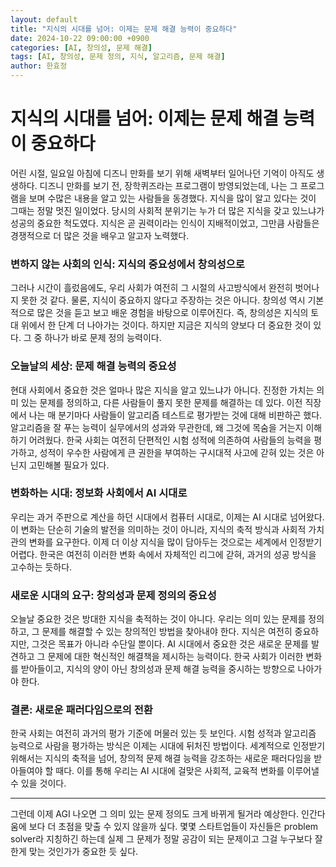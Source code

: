 ```yaml
---
layout: default
title: "지식의 시대를 넘어: 이제는 문제 해결 능력이 중요하다"
date: 2024-10-22 09:00:00 +0900
categories: [AI, 창의성, 문제 해결]
tags: [AI, 창의성, 문제 정의, 지식, 알고리즘, 문제 해결]
author: 한효정
---
```


# 지식의 시대를 넘어: 이제는 문제 해결 능력이 중요하다

어린 시절, 일요일 아침에 디즈니 만화를 보기 위해 새벽부터 일어나던 기억이 아직도 생생하다. 디즈니 만화를 보기 전, 장학퀴즈라는 프로그램이 방영되었는데, 나는 그 프로그램을 보며 수많은 내용을 알고 있는 사람들을 동경했다. 지식을 많이 알고 있다는 것이 그때는 정말 멋진 일이었다. 당시의 사회적 분위기는 누가 더 많은 지식을 갖고 있느냐가 성공의 중요한 척도였다. 지식은 곧 권력이라는 인식이 지배적이었고, 그만큼 사람들은 경쟁적으로 더 많은 것을 배우고 알고자 노력했다.

### 변하지 않는 사회의 인식: 지식의 중요성에서 창의성으로

그러나 시간이 흘렀음에도, 우리 사회가 여전히 그 시절의 사고방식에서 완전히 벗어나지 못한 것 같다. 물론, 지식이 중요하지 않다고 주장하는 것은 아니다. 창의성 역시 기본적으로 많은 것을 듣고 보고 배운 경험을 바탕으로 이루어진다. 즉, 창의성은 지식의 토대 위에서 한 단계 더 나아가는 것이다. 하지만 지금은 지식의 양보다 더 중요한 것이 있다. 그 중 하나가 바로 문제 정의 능력이다. 

### 오늘날의 세상: 문제 해결 능력의 중요성

현대 사회에서 중요한 것은 얼마나 많은 지식을 알고 있느냐가 아니다. 진정한 가치는 의미 있는 문제를 정의하고, 다른 사람들이 풀지 못한 문제를 해결하는 데 있다. 이전 직장에서 나는 매 분기마다 사람들이 알고리즘 테스트로 평가받는 것에 대해 비판하곤 했다. 알고리즘을 잘 푸는 능력이 실무에서의 성과와 무관한데, 왜 그것에 목숨을 거는지 이해하기 어려웠다. 한국 사회는 여전히 단편적인 시험 성적에 의존하여 사람들의 능력을 평가하고, 성적이 우수한 사람에게 큰 권한을 부여하는 구시대적 사고에 갇혀 있는 것은 아닌지 고민해볼 필요가 있다.

### 변화하는 시대: 정보화 사회에서 AI 시대로

우리는 과거 주판으로 계산을 하던 시대에서 컴퓨터 시대로, 이제는 AI 시대로 넘어왔다. 이 변화는 단순히 기술의 발전을 의미하는 것이 아니라, 지식의 축적 방식과 사회적 가치관의 변화를 요구한다. 이제 더 이상 지식을 많이 담아두는 것으로는 세계에서 인정받기 어렵다. 한국은 여전히 이러한 변화 속에서 자체적인 리그에 갇혀, 과거의 성공 방식을 고수하는 듯하다.

### 새로운 시대의 요구: 창의성과 문제 정의의 중요성

오늘날 중요한 것은 방대한 지식을 축적하는 것이 아니다. 우리는 의미 있는 문제를 정의하고, 그 문제를 해결할 수 있는 창의적인 방법을 찾아내야 한다. 지식은 여전히 중요하지만, 그것은 목표가 아니라 수단일 뿐이다. AI 시대에서 중요한 것은 새로운 문제를 발견하고 그 문제에 대한 혁신적인 해결책을 제시하는 능력이다. 한국 사회가 이러한 변화를 받아들이고, 지식의 양이 아닌 창의성과 문제 해결 능력을 중시하는 방향으로 나아가야 한다.

### 결론: 새로운 패러다임으로의 전환

한국 사회는 여전히 과거의 평가 기준에 머물러 있는 듯 보인다. 시험 성적과 알고리즘 능력으로 사람을 평가하는 방식은 이제는 시대에 뒤처진 방법이다. 세계적으로 인정받기 위해서는 지식의 축적을 넘어, 창의적 문제 해결 능력을 강조하는 새로운 패러다임을 받아들여야 할 때다. 이를 통해 우리는 AI 시대에 걸맞은 사회적, 교육적 변화를 이루어낼 수 있을 것이다. 

---

그런데 이제 AGI 나오면 그 의미 있는 문제 정의도 크게 바뀌게 될거라 예상한다. 인간다움에 보다 더 초점을 맞출 수 있지 않을까 싶다. 몇몇 스타트업들이 자신들은 problem solver라 지칭하긴 하는데 실제 그 문제가 정말 공감이 되는 문제이고 그걸 누구보다 잘한게 맞는 것인가가 중요한 듯 싶다.